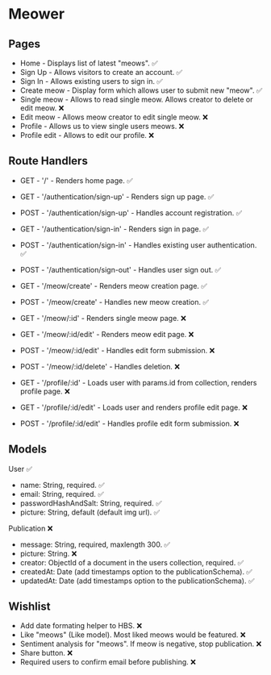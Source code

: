 # Meower

## Pages

- Home - Displays list of latest "meows". ✅
- Sign Up - Allows visitors to create an account. ✅
- Sign In - Allows existing users to sign in. ✅
- Create meow - Display form which allows user to submit new "meow". ✅
- Single meow - Allows to read single meow. Allows creator to delete or edit meow. ❌
- Edit meow - Allows meow creator to edit single meow. ❌
- Profile - Allows us to view single users meows. ❌
- Profile edit - Allows to edit our profile. ❌

## Route Handlers

- GET - '/' - Renders home page. ✅

- GET - '/authentication/sign-up' - Renders sign up page. ✅
- POST - '/authentication/sign-up' - Handles account registration. ✅
- GET - '/authentication/sign-in' - Renders sign in page. ✅
- POST - '/authentication/sign-in' - Handles existing user authentication. ✅
- POST - '/authentication/sign-out' - Handles user sign out. ✅

- GET - '/meow/create' - Renders meow creation page. ✅
- POST - '/meow/create' - Handles new meow creation. ✅
- GET - '/meow/:id' - Renders single meow page. ❌
- GET - '/meow/:id/edit' - Renders meow edit page. ❌
- POST - '/meow/:id/edit' - Handles edit form submission. ❌
- POST - '/meow/:id/delete' - Handles deletion. ❌

- GET - '/profile/:id' - Loads user with params.id from collection, renders profile page. ❌
- GET - '/profile/:id/edit' - Loads user and renders profile edit page. ❌
- POST - '/profile/:id/edit' - Handles profile edit form submission. ❌

## Models

User ✅

- name: String, required. ✅
- email: String, required. ✅
- passwordHashAndSalt: String, required. ✅
- picture: String, default (default img url). ✅

Publication ❌

- message: String, required, maxlength 300. ✅
- picture: String. ❌
- creator: ObjectId of a document in the users collection, required. ✅
- createdAt: Date (add timestamps option to the publicationSchema). ✅
- updatedAt: Date (add timestamps option to the publicationSchema). ✅

## Wishlist

- Add date formating helper to HBS. ❌
- Like "meows" (Like model). Most liked meows would be featured. ❌
- Sentiment analysis for "meows". If meow is negative, stop publication. ❌
- Share button. ❌
- Required users to confirm email before publishing. ❌
